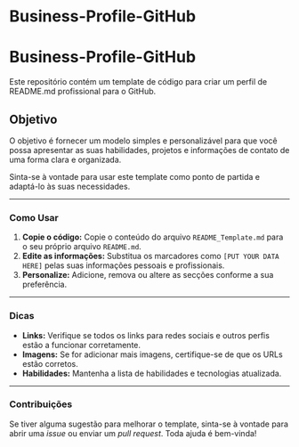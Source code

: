 # Business-Profile-GitHub

# Business-Profile-GitHub

Este repositório contém um template de código para criar um perfil de README.md profissional para o GitHub.

## Objetivo

O objetivo é fornecer um modelo simples e personalizável para que você possa apresentar as suas habilidades, projetos e informações de contato de uma forma clara e organizada.

Sinta-se à vontade para usar este template como ponto de partida e adaptá-lo às suas necessidades.

---

### Como Usar

1.  **Copie o código:** Copie o conteúdo do arquivo `README_Template.md` para o seu próprio arquivo `README.md`.
2.  **Edite as informações:** Substitua os marcadores como `[PUT YOUR DATA HERE]` pelas suas informações pessoais e profissionais.
3.  **Personalize:** Adicione, remova ou altere as secções conforme a sua preferência.

---

### Dicas

* **Links:** Verifique se todos os links para redes sociais e outros perfis estão a funcionar corretamente.
* **Imagens:** Se for adicionar mais imagens, certifique-se de que os URLs estão corretos.
* **Habilidades:** Mantenha a lista de habilidades e tecnologias atualizada.

---

### Contribuições

Se tiver alguma sugestão para melhorar o template, sinta-se à vontade para abrir uma *issue* ou enviar um *pull request*. Toda ajuda é bem-vinda!

